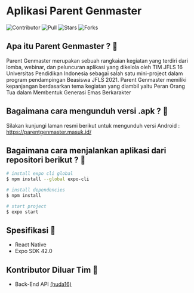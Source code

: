 # Aplikasi Parent Genmaster

![Contributor](https://img.shields.io/github/contributors/satrio-pamungkas/parent-genmaster-app?color=blue)
![Pull](https://img.shields.io/bitbucket/pr-raw/satrio-pamungkas/parent-genmaster-app?color=blue)
![Stars](https://img.shields.io/packagist/stars/satrio-pamungkas/parent-genmaster-app?color=blue)
![Forks](https://img.shields.io/github/forks/satrio-pamungkas/parent-genmaster-app?style=flat-square)

## Apa itu Parent Genmaster ? :speech_balloon: 
Parent Genmaster merupakan sebuah rangkaian kegiatan yang terdiri dari lomba, webinar, dan peluncuran aplikasi 
yang dikelola oleh TIM JFLS 16 Universitas Pendidikan Indonesia sebagai salah satu mini-project dalam program 
pendampingan Beasiswa JFLS 2021. Parent Genmaster memiliki kepanjangan berdasarkan tema kegiatan yang diambil 
yaitu Peran Orang Tua dalam Membentuk Generasi Emas Berkarakter

## Bagaimana cara mengunduh versi .apk ? :speech_balloon:
Silakan kunjungi laman resmi berikut untuk mengunduh versi Android : https://parentgenmaster.masuk.id/

## Bagaimana cara menjalankan aplikasi dari repositori berikut ? :speech_balloon:
``` bash
# install expo cli global
$ npm install --global expo-cli

# install dependencies
$ npm install

# start project
$ expo start
```

## Spesifikasi :mag_right:
- React Native
- Expo SDK 42.0


## Kontributor Diluar Tim :mag_right:
- Back-End API [(huda16)](https://github.com/huda16)
